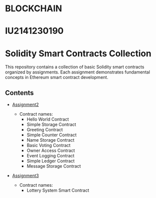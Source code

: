 # BLOCKCHAIN
# IU2141230190
# Solidity Smart Contracts Collection

This repository contains a collection of basic Solidity smart contracts organized by assignments. Each assignment demonstrates fundamental concepts in Ethereum smart contract development.

## Contents


- [Assignment2](Assignment2)
  - Contract names:
    - Hello World Contract
    - Simple Storage Contract
    - Greeting Contract
    - Simple Counter Contract
    - Name Storage Contract
    - Basic Voting Contract
    - Owner Access Contract
    - Event Logging Contract
    - Simple Ledger Contract
    - Message Storage Contract

- [Assignment3](Assignment3)
  - Contract names:
    - Lottery System Smart Contract
